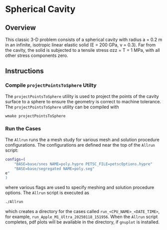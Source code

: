 # Spherical Cavity

## Overview
This classic 3-D problem consists of a spherical cavity with radius a = 0.2 m
 in an infinite, isotropic linear elastic solid (E = 200 GPa, ν = 0.3). Far from
 the cavity, the solid is subjected to a tensile stress σzz = T = 1 MPa, with
 all other stress components zero.

## Instructions

### Compile `projectPointsToSphere` Utilty
The `projectPointsToSphere` utility is used to project the points of the cavity
surface to a sphere to ensure the geometry is correct to machine tolerance.
The `projectPointsToSphere` utility can be compiled with
```bash
wmake projectPointsToSphere
```

### Run the Cases
The `Allrun` runs the a mesh study for various mesh and solution procedure
configurations. The configurations are defined near the top of the `Allrun` script:
```bash
configs=(
    "BASE=base/snes NAME=poly.hypre PETSC_FILE=petscOptions.hypre"
    "BASE=base/segregated NAME=poly.seg"
e"
)
```
where various flags are used to specify meshing and solution procedure options.
The `Allrun` script is executed as
```bash
./Allrun
```
which creates a directory for the cases called `run_<CPU_NAME>_<DATE_TIME>`, for
example, `run_Apple_M1_Ultra_20250118_151956`. When the `Allrun` script
completes, pdf plots will be available in the directory, if `gnuplot` is
installed.